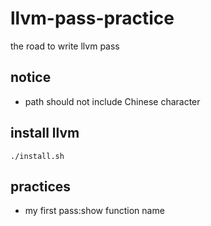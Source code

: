 # llvm-pass-practice
the road to write llvm pass


## notice

* path should not include Chinese character

## install llvm
`./install.sh`

## practices

* my first pass:show function name